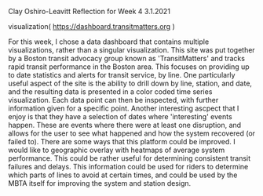 Clay Oshiro-Leavitt
Reflection for Week 4
3.1.2021

visualization( https://dashboard.transitmatters.org )

For this week, I chose a data dashboard that contains multiple visualizations, rather than a singular visualization. This site was put together by a Boston transit advocacy group known as 'TransitMatters' and tracks rapid transit performance in the Boston area. This focuses on providing up to date statistics and alerts for transit service, by line. One particularly useful aspect of the site is the ability to drill down by line, station, and date, and the resulting data is presented in a color coded time series visualization. Each data point can then be inspected, with further information given for a specific point. Another interesting ascpect that I enjoy is that they have a selection of dates where 'interesting' events happen. These are events where there were at least one disruption, and allows for the user to see what happened and how the system recovered (or failed to). There are some ways that this platform could be improved. I would like to geographic overlay with heatmaps of average system performance. This could be rather useful for determining consistent transit failures and delays. This information could be used for riders to determine which parts of lines to avoid at certain times, and could be used by the MBTA itself for improving the system and station design.